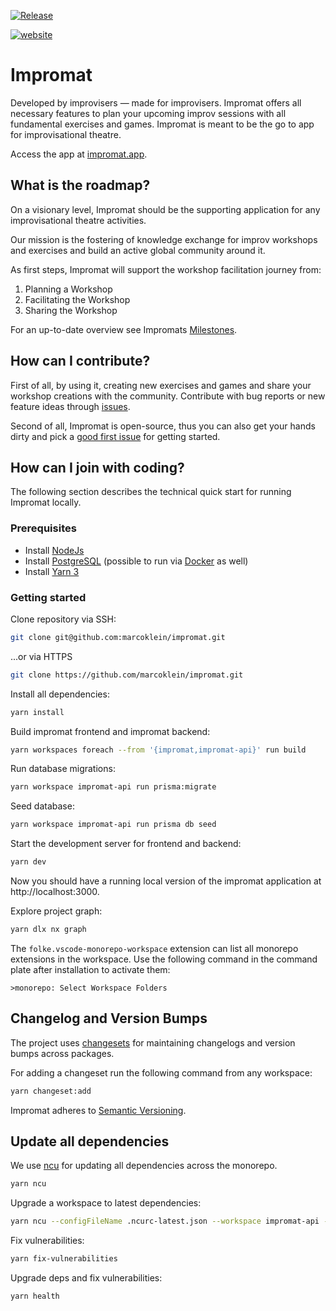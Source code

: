 [![Release](https://github.com/marcoklein/impromat/actions/workflows/release.yml/badge.svg)](https://github.com/marcoklein/impromat/actions/workflows/release.yml)

[![website](https://img.shields.io/website?up_message=online&url=https%3A%2F%2Fimpromat.app)](https://impromat.app)

# Impromat

Developed by improvisers — made for improvisers. Impromat offers all necessary features to plan your upcoming improv sessions with all fundamental exercises and games. Impromat is meant to be the go to app for improvisational theatre.

Access the app at [impromat.app](https://impromat.app).

## What is the roadmap?

On a visionary level, Impromat should be the supporting application for any improvisational theatre activities.

Our mission is the fostering of knowledge exchange for improv workshops and exercises and build an active global community around it.

As first steps, Impromat will support the workshop facilitation journey from:

1. Planning a Workshop
2. Facilitating the Workshop
3. Sharing the Workshop

For an up-to-date overview see Impromats [Milestones](https://github.com/marcoklein/impromat/milestones?direction=asc&sort=title&state=open).

## How can I contribute?

First of all, by using it, creating new exercises and games and share your workshop creations with the community. Contribute with bug reports or new feature ideas through [issues](https://github.com/marcoklein/impromat/issues/new/choose).

Second of all, Impromat is open-source, thus you can also get your hands dirty and pick a [good first issue](https://github.com/marcoklein/impromat/issues?q=is%3Aopen+is%3Aissue+label%3A%22good+first+issue%22) for getting started.

## How can I join with coding?

The following section describes the technical quick start for running Impromat locally.

### Prerequisites

- Install [NodeJs](https://nodejs.org/en)
- Install [PostgreSQL](https://www.postgresql.org/) (possible to run via [Docker](https://www.docker.com/) as well)
- Install [Yarn 3](https://yarnpkg.com/getting-started/install)

### Getting started

Clone repository via SSH:

```sh
git clone git@github.com:marcoklein/impromat.git
```

...or via HTTPS

```sh
git clone https://github.com/marcoklein/impromat.git
```

Install all dependencies:

```sh
yarn install
```

Build impromat frontend and impromat backend:

```sh
yarn workspaces foreach --from '{impromat,impromat-api}' run build
```

Run database migrations:

```sh
yarn workspace impromat-api run prisma:migrate
```

Seed database:

```sh
yarn workspace impromat-api run prisma db seed
```

Start the development server for frontend and backend:

```sh
yarn dev
```

Now you should have a running local version of the impromat application at http://localhost:3000.

Explore project graph:

```sh
yarn dlx nx graph
```

The `folke.vscode-monorepo-workspace` extension can list all monorepo extensions in the workspace. Use the following command in the command plate after installation to activate them:

```
>monorepo: Select Workspace Folders
```

## Changelog and Version Bumps

The project uses [changesets](https://github.com/changesets/changesets) for maintaining changelogs and version bumps across packages.

For adding a changeset run the following command from any workspace:

```sh
yarn changeset:add
```

Impromat adheres to [Semantic Versioning](https://semver.org/spec/v2.0.0.html).

## Update all dependencies

We use [ncu](https://www.npmjs.com/package/npm-check-updates) for updating all dependencies across the monorepo.

```sh
yarn ncu
```

Upgrade a workspace to latest dependencies:

```sh
yarn ncu --configFileName .ncurc-latest.json --workspace impromat-api -u
```

Fix vulnerabilities:

```sh
yarn fix-vulnerabilities
```

Upgrade deps and fix vulnerabilities:

```sh
yarn health
```

